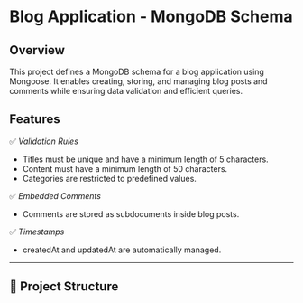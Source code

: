 # Blog Application - MongoDB Schema

## Overview
This project defines a MongoDB schema for a blog application using Mongoose. It enables creating, storing, and managing blog posts and comments while ensuring data validation and efficient queries.

## Features
✅ *Validation Rules*  
- Titles must be unique and have a minimum length of 5 characters.  
- Content must have a minimum length of 50 characters.  
- Categories are restricted to predefined values.  

✅ *Embedded Comments*  
- Comments are stored as subdocuments inside blog posts.  

✅ *Timestamps*  
- createdAt and updatedAt are automatically managed.  

---

## 📂 Project Structure